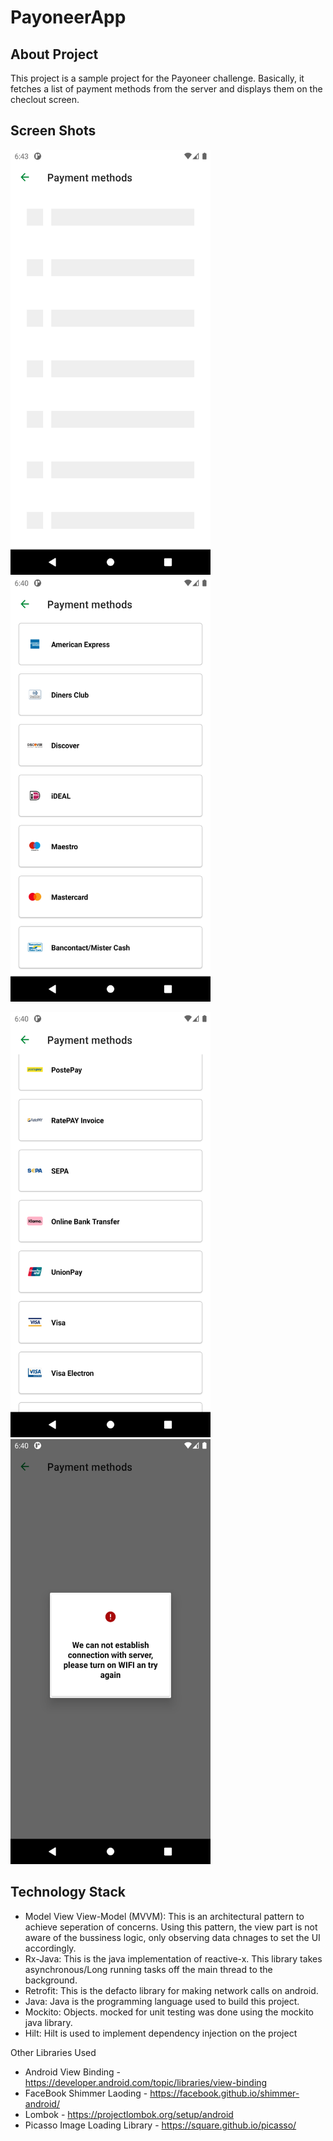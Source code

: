 # PayoneerApp


## About Project
This project is a sample project for the Payoneer challenge. Basically, it fetches a list of payment methods from the server and displays them on the checlout screen.


## Screen Shots

<img src="https://github.com/enyason/PayoneerApp/blob/master/Screenshot_20211225_184348.png
" width="320" height="680"> <img src="https://github.com/enyason/PayoneerApp/blob/master/Screenshot_20211225_184010.png
" width="320" height="680">

<img src="https://github.com/enyason/PayoneerApp/blob/master/Screenshot_20211225_184023.png
" width="320" height="680"> <img src="https://github.com/enyason/PayoneerApp/blob/master/Screenshot_20211225_184052.png
" width="320" height="680">


## Technology Stack
- Model View View-Model (MVVM): This is an architectural pattern to achieve seperation of concerns. Using this pattern,
the view part is not aware of the bussiness logic, only observing data chnages to set the UI accordingly.
- Rx-Java: This is the java implementation of reactive-x. This library takes asynchronous/Long running tasks off the main thread to the background.
- Retrofit: This is the defacto library for making network calls on android.
- Java: Java is the programming language used to build this project.
- Mockito: Objects. mocked for unit testing was done using the mockito java library.
- Hilt: Hilt is used to implement dependency injection on the project


Other Libraries Used
- Android View Binding - https://developer.android.com/topic/libraries/view-binding
- FaceBook Shimmer Laoding - https://facebook.github.io/shimmer-android/
- Lombok - https://projectlombok.org/setup/android
- Picasso Image Loading Library - https://square.github.io/picasso/

